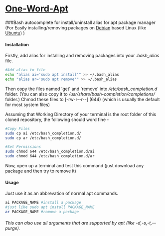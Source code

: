 # [One-Word-Apt]("https://www.github.com/AvyChanna/One-Word-Apt")
###Bash autocomplete for install/uninstall alias for apt package manager
(For Easily installing/removing packages on [Debian]("https://www.debian.org/") based Linux (like [Ubuntu]("https://www.ubuntu.com")) ) 

#### Installation
Firstly, add alias for installing and removing packages into your *.bash_alias* file.

```bash
#Add alias to file
echo "alias ai='sudo apt install'" >> ~/.bash_alias
echo "alias ar='sudo apt remove'" >> ~/.bash_alias
```

Then copy the files named 'get' and 'remove' into */etc/bash_completion.d* folder. (You can also copy it to */usr/share/bash-completion/completions/* folder.) Chmod these files to \[-rw-r--r--\] (644) (which is usually the default for most system files)

Assuming that Working Directory of your terminal is the root folder of this cloned repository, the following should word fine -

```bash
#Copy Files
sudo cp ai /etc/bash_completion.d/
sudo cp ar /etc/bash_completion.d/
```
```bash
#Set Permissions
sudo chmod 644 /etc/bash_completion.d/ai
sudo chmod 644 /etc/bash_completion.d/ar
```

Now, open up a terminal and test this command (just download any package and then try to remove it)

#### Usage

Just use it as an abbrevation of normal apt commands.

```bash
ai PACKAGE_NAME #install a package
#just like sudo apt install PACKAGE_NAME
ar PACKAGE_NAME #remove a package
```

###### This can also use all arguments that are supported by *apt* (like -d,-s,-t,--purge).
